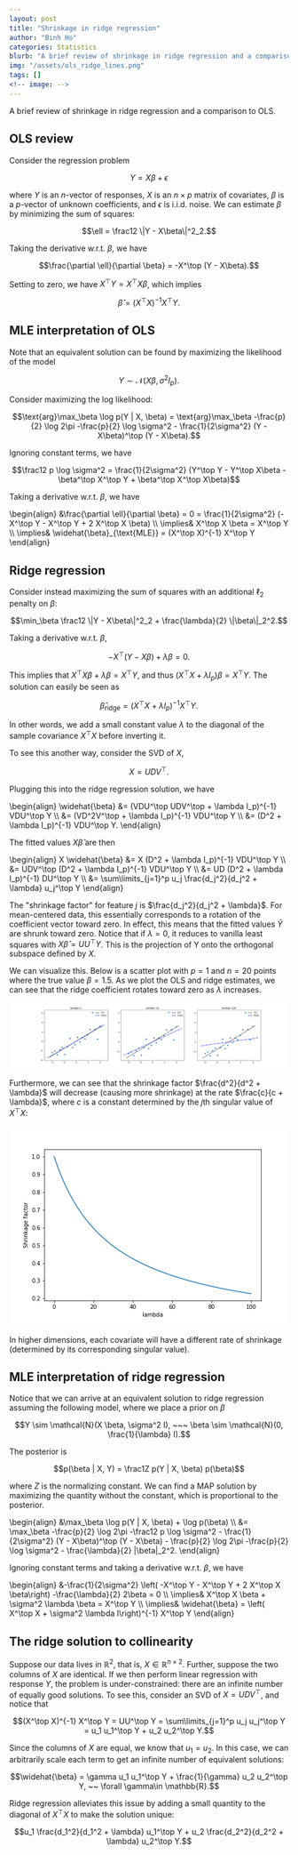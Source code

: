 ```yaml
---
layout: post
title: "Shrinkage in ridge regression"
author: "Binh Ho"
categories: Statistics
blurb: "A brief review of shrinkage in ridge regression and a comparison to OLS."
img: "/assets/ols_ridge_lines.png"
tags: []
<!-- image: -->
---
```


A brief review of shrinkage in ridge regression and a comparison to OLS.

## OLS review
Consider the regression problem

$$Y = X\beta + \epsilon$$

where $Y$ is an $n$-vector of responses, $X$ is an $n \times p$ matrix of covariates, $\beta$ is a $p$-vector of unknown coefficients, and $\epsilon$ is i.i.d. noise. We can estimate $\beta$ by minimizing the sum of squares:

$$\ell = \frac12 \|Y - X\beta\|^2_2.$$

Taking the derivative w.r.t. $\beta$, we have

$$\frac{\partial \ell}{\partial \beta} = -X^\top (Y - X\beta).$$

Setting to zero, we have $X^\top Y = X^\top X\beta$, which implies

$$\widehat{\beta} = (X^\top X)^{-1} X^\top Y.$$

## MLE interpretation of OLS
Note that an equivalent solution can be found by maximizing the likelihood of the model

$$Y \sim \mathcal{N}(X\beta, \sigma^2 I_p).$$

Consider maximizing the log likelihood:

$$\text{arg}\max_\beta \log p(Y | X, \beta) = \text{arg}\max_\beta -\frac{p}{2} \log 2\pi -\frac{p}{2} \log \sigma^2 - \frac{1}{2\sigma^2} (Y - X\beta)^\top (Y - X\beta).$$

Ignoring constant terms, we have

$$\frac12 p \log \sigma^2 = \frac{1}{2\sigma^2} (Y^\top Y - Y^\top X\beta - \beta^\top X^\top Y + \beta^\top X^\top X\beta)$$

Taking a derivative w.r.t. $\beta$, we have

\begin{align} &\frac{\partial \ell}{\partial \beta} = 0 = \frac{1}{2\sigma^2} (- X^\top Y - X^\top Y + 2 X^\top X \beta) \\\ \implies& X^\top X \beta = X^\top Y \\\ \implies& \widehat{\beta}_{\text{MLE}} = (X^\top X)^{-1} X^\top Y \end{align}

## Ridge regression
Consider instead maximizing the sum of squares with an additional $\ell_2$ penalty on $\beta$:

$$\min_\beta \frac12 \|Y - X\beta\|^2_2 + \frac{\lambda}{2} \|\beta\|_2^2.$$

Taking a derivative w.r.t. $\beta$,

$$-X^\top (Y - X\beta) + \lambda \beta = 0.$$

This implies that $X^\top X\beta + \lambda \beta = X^\top Y$, and thus $(X^\top X + \lambda I_p) \beta = X^\top Y$. The solution can easily be seen as 

$$\widehat{\beta}_{\text{ridge}} = (X^\top X + \lambda I_p)^{-1} X^\top Y.$$

In other words, we add a small constant value $\lambda$ to the diagonal of the sample covariance $X^\top X$ before inverting it.

To see this another way, consider the SVD of $X$,

$$X = UDV^\top.$$

Plugging this into the ridge regression solution, we have

\begin{align} \widehat{\beta} &= (VDU^\top UDV^\top + \lambda I_p)^{-1} VDU^\top Y \\\ &= (VD^2V^\top + \lambda I_p)^{-1} VDU^\top Y \\\ &= (D^2 + \lambda I_p)^{-1} VDU^\top Y. \end{align}

The fitted values $X \widehat{\beta}$ are then

\begin{align} X \widehat{\beta} &= X (D^2 + \lambda I_p)^{-1} VDU^\top Y \\\ &= UDV^\top (D^2 + \lambda I_p)^{-1} VDU^\top Y \\\ &= UD (D^2 + \lambda I_p)^{-1} DU^\top Y \\\ &= \sum\limits_{j=1}^p u_j \frac{d_j^2}{d_j^2 + \lambda} u_j^\top Y \end{align}

The "shrinkage factor" for feature $j$ is $\frac{d_j^2}{d_j^2 + \lambda}$. For mean-centered data, this essentially corresponds to a rotation of the coefficient vector toward zero. In effect, this means that the fitted values $\widehat{Y}$ are shrunk toward zero. Notice that if $\lambda=0$, it reduces to vanilla least squares with $X \widehat{\beta} = UU^\top Y$. This is the projection of Y onto the orthogonal subspace defined by $X$.

We can visualize this. Below is a scatter plot with $p=1$ and $n=20$ points where the true value $\beta=1.5$. As we plot the OLS and ridge estimates, we can see that the ridge coefficient rotates toward zero as $\lambda$ increases.

![ols_ridge_lines](/assets/ols_ridge_lines.png)

Furthermore, we can see that the shrinkage factor $\frac{d^2}{d^2 + \lambda}$ will decrease (causing more shrinkage) at the rate $\frac{c}{c + \lambda}$, where $c$ is a constant determined by the $j$th singular value of $X^\top X$:

![shrinkage_factors1](/assets/shrinkage_factors1.png)

In higher dimensions, each covariate will have a different rate of shrinkage (determined by its corresponding singular value).


## MLE interpretation of ridge regression
Notice that we can arrive at an equivalent solution to ridge regression assuming the following model, where we place a prior on $\beta$

$$Y \sim \mathcal{N}(X \beta, \sigma^2 I), ~~~ \beta \sim \mathcal{N}(0, \frac{1}{\lambda} I).$$

The posterior is

$$p(\beta | X, Y) = \frac1Z p(Y | X, \beta) p(\beta)$$

where $Z$ is the normalizing constant. We can find a MAP solution by maximizing the quantity without the constant, which is proportional to the posterior.

\begin{align} &\max_\beta \log p(Y \| X, \beta) + \log p(\beta) \\\ &= \max_\beta -\frac{p}{2} \log 2\pi -\frac12 p \log \sigma^2 - \frac{1}{2\sigma^2} (Y - X\beta)^\top (Y - X\beta) - \frac{p}{2} \log 2\pi -\frac{p}{2} \log \sigma^2 - \frac{\lambda}{2} \|\beta\|_2^2. \end{align}

Ignoring constant terms and taking a derivative w.r.t. $\beta$, we have

\begin{align} &-\frac{1}{2\sigma^2} \left( -X^\top Y - X^\top Y + 2 X^\top X \beta\right) -\frac{\lambda}{2} 2\beta = 0 \\\ \implies&  X^\top X \beta +  \sigma^2 \lambda \beta = X^\top Y \\\ \implies& \widehat{\beta} = \left( X^\top X  +  \sigma^2 \lambda I\right)^{-1} X^\top Y \end{align}

## The ridge solution to collinearity

Suppose our data lives in $\mathbb{R}^2$, that is, $X \in \mathbb{R}^{n \times 2}$. Further, suppose the two columns of $X$ are identical. If we then perform linear regression with response $Y$, the problem is under-constrained: there are an infinite number of equally good solutions. To see this, consider an SVD of $X = UDV^\top$, and notice that

$$(X^\top X)^{-1} X^\top Y = UU^\top Y = \sum\limits_{j=1}^p u_j u_j^\top Y = u_1 u_1^\top Y + u_2 u_2^\top Y.$$

Since the columns of $X$ are equal, we know that $u_1 = u_2$. In this case, we can arbitrarily scale each term to get an infinite number of equivalent solutions:

$$\widehat{\beta} = \gamma u_1 u_1^\top Y + \frac{1}{\gamma} u_2 u_2^\top Y, ~~ \forall \gamma\in \mathbb{R}.$$

Ridge regression alleviates this issue by adding a small quantity to the diagonal of $X^\top X$ to make the solution unique:

$$u_1 \frac{d_1^2}{d_1^2 + \lambda} u_1^\top Y + u_2 \frac{d_2^2}{d_2^2 + \lambda} u_2^\top Y.$$
